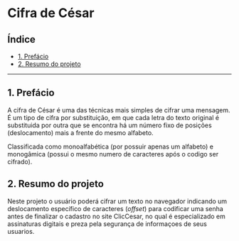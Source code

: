# Cifra de César

## Índice

* [1. Prefácio](#1-prefácio)
* [2. Resumo do projeto](#2-resumo-do-projeto)


***

## 1. Prefácio

A cifra de César é uma das técnicas mais simples de cifrar uma mensagem. É um
tipo de cifra por substituição, em que cada letra do texto original é
substituida por outra que se encontra há um número fixo de posições
(deslocamento) mais a frente do mesmo alfabeto.

Classificada como monoalfabética (por possuir apenas um alfabeto) e monogâmica
(possui o mesmo numero de caracteres após o codigo ser cifrado).


## 2. Resumo do projeto

Neste projeto o usuário poderá cifrar um texto no navegador indicando um deslocamento
específico de caracteres (_offset_) para codificar uma senha antes de finalizar o cadastro no site ClicCesar,
no qual é especializado em assinaturas digitais e preza pela segurança de informaçoes de seus usuarios. 




